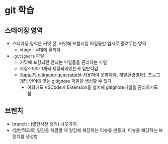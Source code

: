 # git 학습

## 스테이징 영역
- 스테이징 영역은 커밋 전, 커밋에 포함시킬 파일들만 임시로 올려두는 영역
    - stage : 무대에 올리다.
- `.gitignore` 파일
    - 커밋에 포함되면 안되는 파일들을 관리하는 파일
    - 저장소마다 1개씩 세팅되어있는게 일반적임
    - [Toptal의 gitignore generator](https://www.toptal.com/developers/gitignore)을 사용하여 운영체제, 개발환경(IDE), 프로그래밍 언어에 맞는 
    gitignore 파일을 생성할 수 있다
      - 이외에도 VSCode에 Extension을 설치해 gitignore파일을 관리하기도 함.


## 브렌치
 - branch : (영한사전 정의) 나뭇가지
 - (일반적으로) 일감을 해결할 때 일감에 해당하는 이슈를 만들고, 이슈를 해당하는 브렌치를 생성함 
